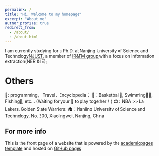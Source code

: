```yaml
---
permalink: /
title: "Hi, Welcome to my homepage"
excerpt: "About me"
author_profile: true
redirect_from: 
  - /about/
  - /about.html
---
```

 I am currently studying for a Ph.D. at  Nanjing University of Science and Technology[NJUST](https://www.njust.edu.cn/), a member of [IR&TM group](https://chengzhizhang.github.io),with a focus on information extraction(NER & IE);


Others
======
👋: programming， Travel，Encyclopedia；
💪：Basketball🏀, Swimming🏊‍♂️, Fishing🎣, etc... (Waiting for your 📲 to play together！)
📺：NBA >> La Lakers, Golden State Warriors;
🏠：Nanjing University of Science and Technology, No. 200, Xiaolingwei, Nanjing, China


For more info
------
This is the front page of a website that is powered by the [academicpages template](https://github.com/academicpages/academicpages.github.io) and hosted on  [GitHub pages](https://pages.github.com)

